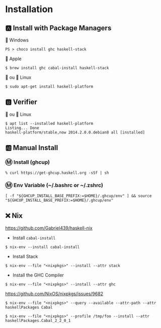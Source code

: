 # Installation

## :a: Install with Package Managers

:pushpin: Windows

```
PS > choco install ghc haskell-stack
```

:pushpin: Apple

```
$ brew install ghc cabal-install haskell-stack
```
  
:strawberry: ou :penguin: Linux

```
$ sudo apt-get install haskell-platform
```


## :b: Verifier 

:strawberry: ou :penguin: Linux

```
$ apt list --installed haskell-platform
Listing... Done
haskell-platform/stable,now 2014.2.0.0.debian8 all [installed]
```


## :ab: Manual Install

### :m: Install (ghcup)

```
% curl https://get-ghcup.haskell.org -sSf | sh
```

### :m: Env Variable (~/.bashrc or ~/.zshrc)

```
[ -f "${GHCUP_INSTALL_BASE_PREFIX:=$HOME}/.ghcup/env" ] && source "${GHCUP_INSTALL_BASE_PREFIX:=$HOME}/.ghcup/env"
```

## :x: Nix

https://github.com/Gabriel439/haskell-nix

* Install `cabal-install`

```
$ nix-env --install cabal-install
```

* Install Stack

```
$ nix-env --file "<nixpkgs>" --install --attr stack
```


* Install the GHC Compiler

```
$ nix-env --file "<nixpkgs>" --install --attr ghc
```

https://github.com/NixOS/nixpkgs/issues/9682

```
$ nix-env --file "<nixpkgs>" --query --available --attr-path --attr haskellPackages Cabal
```

```
$ nix-env --file "<nixpkgs>" --profile /tmp/foo --install --attr haskellPackages.Cabal_2_2_0_1 
```

